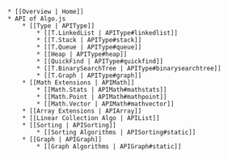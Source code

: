 <!--	* [[Readme of Algo.js|Home]]
		* [[File | Home#file-structure]]
		* [[Filename | Home#initial-filename-and-its-meaning]]
		* [[Namespace | Home#filename-and-so-called-namespace]]
		* [[private and Public | Home#private-and-public-member]]
		* [[Instance and Static | Home#instance-and-static]]
		* [[var name | Home#variable-name]]
		* [[varStyle | Home#lower-and-upper]]
		* [[Error | Home#error-message]]
		* [[Unit Test | Home#unit-test]]
		* [[Code Coverage | Home#code-coverage]]
		* [[References | Home#references]] 
-->
    * [[Overview | Home]]
	* API of Algo.js
		* [[Type | APIType]]
			* [[T.LinkedList | APIType#linkedlist]]
			* [[T.Stack | APIType#stack]]
			* [[T.Queue | APIType#queue]]
			* [[Heap | APIType#heap]]
			* [[QuickFind | APIType#quickfind]]
			* [[T.BinarySearchTree | APIType#binarysearchtree]]
			* [[T.Graph | APIType#graph]]
		* [[Math Extensions | APIMath]]
			* [[Math.Stats | APIMath#mathstats]]
			* [[Math.Point | APIMath#mathpoint]]
			* [[Math.Vector | APIMath#mathvector]]
		* [[Array Extensions | APIArray]]
		* [[Linear Collection Algo | APIList]]
		* [[Sorting | APISorting]]
			* [[Sorting Algorithms | APISorting#static]]
		* [[Graph | APIGraph]]
			* [[Graph Algorithms | APIGraph#static]]
